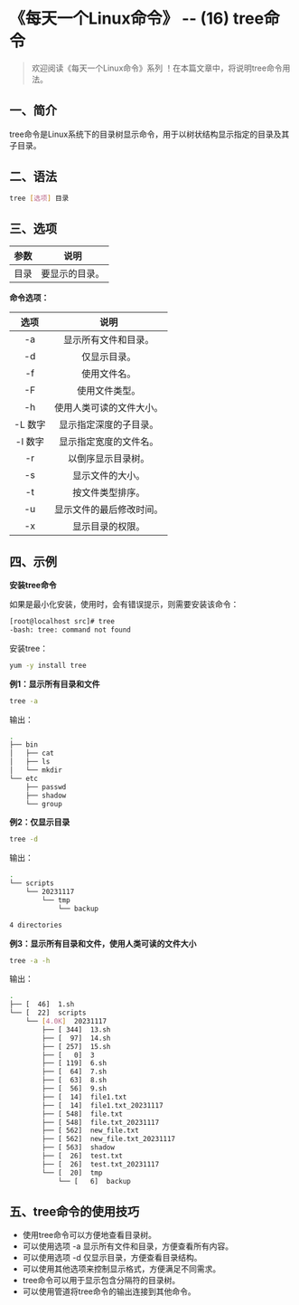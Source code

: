 # 《每天一个Linux命令》 -- (16) tree命令



> 欢迎阅读《每天一个Linux命令》系列 ！在本篇文章中，将说明tree命令用法。

## 一、简介

tree命令是Linux系统下的目录树显示命令，用于以树状结构显示指定的目录及其子目录。



## 二、语法

```bash
tree [选项] 目录
```



## 三、选项

| 参数 |      说明      |
| :--: | :------------: |
| 目录 | 要显示的目录。 |

**命令选项：**

|  选项   |           说明           |
| :-----: | :----------------------: |
|   -a    |   显示所有文件和目录。   |
|   -d    |       仅显示目录。       |
|   -f    |       使用文件名。       |
|   -F    |      使用文件类型。      |
|   -h    | 使用人类可读的文件大小。 |
| -L 数字 |  显示指定深度的子目录。  |
| -l 数字 |  显示指定宽度的文件名。  |
|   -r    |    以倒序显示目录树。    |
|   -s    |     显示文件的大小。     |
|   -t    |     按文件类型排序。     |
|   -u    | 显示文件的最后修改时间。 |
|   -x    |     显示目录的权限。     |



## 四、示例

**安装tree命令**

如果是最小化安装，使用时，会有错误提示，则需要安装该命令：

```bash
[root@localhost src]# tree
-bash: tree: command not found
```

安装tree：

```bash
yum -y install tree
```

**例1：显示所有目录和文件**

```bash
tree -a
```

输出：

```bash
.
├── bin
│   ├── cat
│   ├── ls
│   └── mkdir
└── etc
    ├── passwd
    ├── shadow
    └── group
```

**例2：仅显示目录**

```bash
tree -d
```

输出：

```bash
.
└── scripts
    └── 20231117
        └── tmp
            └── backup

4 directories
```

**例3：显示所有目录和文件，使用人类可读的文件大小**

```bash
tree -a -h
```

输出：

```bash
.
├── [  46]  1.sh
└── [  22]  scripts
    └── [4.0K]  20231117
        ├── [ 344]  13.sh
        ├── [  97]  14.sh
        ├── [ 257]  15.sh
        ├── [   0]  3
        ├── [ 119]  6.sh
        ├── [  64]  7.sh
        ├── [  63]  8.sh
        ├── [  56]  9.sh
        ├── [  14]  file1.txt
        ├── [  14]  file1.txt_20231117
        ├── [ 548]  file.txt
        ├── [ 548]  file.txt_20231117
        ├── [ 562]  new_file.txt
        ├── [ 562]  new_file.txt_20231117
        ├── [ 563]  shadow
        ├── [  26]  test.txt
        ├── [  26]  test.txt_20231117
        └── [  20]  tmp
            └── [   6]  backup

```



## 五、tree命令的使用技巧

- 使用tree命令可以方便地查看目录树。
- 可以使用选项 -a 显示所有文件和目录，方便查看所有内容。
- 可以使用选项 -d 仅显示目录，方便查看目录结构。
- 可以使用其他选项来控制显示格式，方便满足不同需求。
- tree命令可以用于显示包含分隔符的目录树。
- 可以使用管道将tree命令的输出连接到其他命令。

